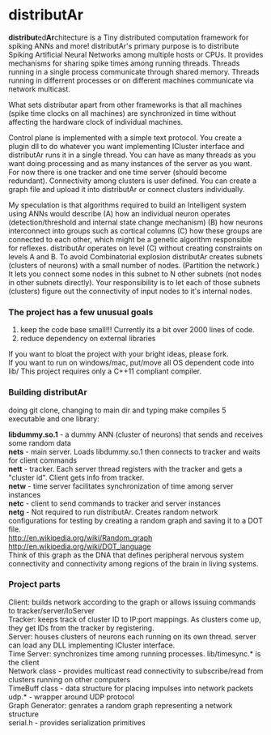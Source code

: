 # distributAr

**distribut**ed**Ar**chitecture is a Tiny distributed computation framework for spiking ANNs and more!
distributAr's primary purpose is to distribute Spiking Artificial Neural Networks among multiple hosts or CPUs.  It provides mechanisms for sharing spike times among running threads. Threads running in a single process communicate through shared memory. Threads running in differrent processes or on different machines communicate via network multicast. 

What sets distributar apart from other frameworks is that all machines (spike time clocks on all machines) are synchronized in time without affecting the hardware clock of individual machines.

Control plane is implemented with a simple text protocol.  You create a plugin dll to do whatever you want implementing ICluster interface and distributAr runs it in a single thread.  You can have as many threads as you want doing processing and as many instances of the server as you want. For now there is one tracker and one time server (should become redundant).  Connectivity among clusters is user defined. You can create a graph file and upload it into distributAr or connect clusters individually.

My speculation is that algorithms required to build an Intelligent system using ANNs would describe (A) how an individual neuron operates (detection/threshold and internal state change mechanism) (B) how neurons interconnect into groups such as cortical columns (C) how these groups are connected to each other, which might be a genetic algorithm responsible for reflexes.  distributAr operates on level (C) without creating constraints on levels A and B.  To avoid Combinatorial explosion distributAr creates subnets (clusters of neurons) with a small number of nodes. (Partition the network.)  It lets you connect some nodes in this subnet to N other subnets (not nodes in other subnets directly).  Your responsibility is to let each of those subnets (clusters) figure out the connectivity of input nodes to it's internal nodes.

### The project has a few unusual goals
1) keep the code base small!!! Currently its a bit over 2000 lines of code.
2) reduce dependency on external libraries

If you want to bloat the project with your bright ideas, please fork.  
If you want to run on windows/mac, put/move all OS dependent code into lib/ 
This project requires only a C++11 compliant compiler.

### Building distributAr

doing git clone, changing to main dir and typing make compiles 5 executable and one library:

**libdummy.so.1**  - a dummy ANN (cluster of neurons) that sends and receives some random data  
**nets** - main server.  Loads libdummy.so.1  then connects to tracker and waits for client commands  
**nett** - tracker.  Each server thread registers with the tracker and gets a "cluster id". Client gets info from tracker.  
**netw** - time server facilitates synchronization of time among server instances  
**netc** - client to send commands to tracker and server instances  
**netg** - Not required to run distributAr. Creates random network configurations for testing by creating a random graph and saving it to a DOT file.  
http://en.wikipedia.org/wiki/Random_graph  
http://en.wikipedia.org/wiki/DOT_language  
Think of this graph as the DNA that defines peripheral nervous system connectivity and connectivity among regions of the brain in living systems.  

### Project parts
Client: builds network according to the graph or allows issuing commands to tracker/server/IoServer  
Tracker: keeps track of cluster ID to IP:port mappings.  As clusters come up, they get IDs from the tracker by registering.  
Server: houses clusters of neurons each running on its own thread.  server can load any DLL implementing ICluster interface.  
Time Server: synchronizes time among running processes. lib/timesync.* is the client  
Network class - provides multicast read connectivity to subscribe/read from clusters running on other computers  
TimeBuff class - data structure for placing impulses into network packets  
udp.*    - wrapper around UDP protocol  
Graph Generator: genrates a random graph representing a network structure  
serial.h - provides serialization primitives  

